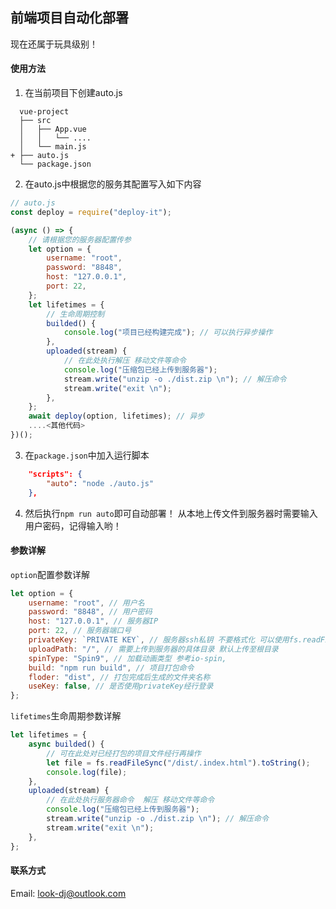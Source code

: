 ## 前端项目自动化部署

现在还属于玩具级别！

#### 使用方法

1. 在当前项目下创建auto.js
```
  vue-project
  ├── src
  │   ├── App.vue
  │   │   └── ....
  │   └── main.js
+ ├── auto.js
  └── package.json
```
2. 在auto.js中根据您的服务其配置写入如下内容
```javascript
// auto.js
const deploy = require("deploy-it");

(async () => {
	// 请根据您的服务器配置传参
	let option = {
		username: "root",
		password: "8848",
		host: "127.0.0.1",
		port: 22,
	};
	let lifetimes = {
		// 生命周期控制
		builded() {
			console.log("项目已经构建完成"); // 可以执行异步操作
		},
		uploaded(stream) {
			// 在此处执行解压 移动文件等命令
			console.log("压缩包已经上传到服务器");
			stream.write("unzip -o ./dist.zip \n"); // 解压命令
			stream.write("exit \n");
		},
	};
	await deploy(option, lifetimes); // 异步
	....<其他代码>
})();

```

3. 在`package.json`中加入运行脚本

```json
	"scripts": {
		"auto": "node ./auto.js"
	},
```

4. 然后执行`npm run auto`即可自动部署！
从本地上传文件到服务器时需要输入用户密码，记得输入哟！

#### 参数详解

`option`配置参数详解

```javascript
let option = {
	username: "root", // 用户名
	password: "8848", // 用户密码
	host: "127.0.0.1", // 服务器IP
	port: 22, // 服务器端口号
	privateKey: `PRIVATE KEY`, // 服务器ssh私钥 不要格式化 可以使用fs.readFileSync 经行读取
	uploadPath: "/", // 需要上传到服务器的具体目录 默认上传至根目录
	spinType: "Spin9", // 加载动画类型 参考io-spin,
	build: "npm run build", // 项目打包命令
	floder: "dist", // 打包完成后生成的文件夹名称
	useKey: false, // 是否使用privateKey经行登录
};

```

`lifetimes`生命周期参数详解

``` javascript
let lifetimes = {
	async builded() {
		// 可在此处对已经打包的项目文件经行再操作
		let file = fs.readFileSync("/dist/.index.html").toString();
		console.log(file);
	},
	uploaded(stream) {
		// 在此处执行服务器命令  解压 移动文件等命令
		console.log("压缩包已经上传到服务器");
		stream.write("unzip -o ./dist.zip \n"); // 解压命令
		stream.write("exit \n");
	},
};


```
#### 联系方式

Email: [look-dj@outlook.com](look-dj@outlook.com)